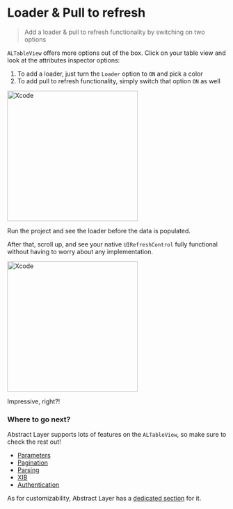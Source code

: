 # Loader & Pull to refresh

> Add a loader & pull to refresh functionality by switching on two options

`ALTableView` offers more options out of the box.
Click on your table view and look at the attributes inspector options:

1. To add a loader, just turn the `Loader` option to `ON` and pick a color
2. To add pull to refresh functionality, simply switch that option `ON` as well

<img width="300" alt="Xcode" src="../menu/table-view/attachments/table-view-loader.png">

Run the project and see the loader before the data is populated. 

After that, scroll up, and see your native `UIRefreshControl` fully functional without having to worry about any implementation.

<img width="300" alt="Xcode" src="../menu/table-view/attachments/table-view-refresh.png">

Impressive, right?!

### Where to go next?

Abstract Layer supports lots of features on the `ALTableView`, so make sure to check the rest out!

* [Parameters](/menu/table-view/parameters)
* [Pagination](/menu/table-view/pagination)
* [Parsing](/menu/table-view/parsing)
* [XIB](/menu/table-view/xib)
* [Authentication](/menu/table-view/authentication)

As for customizability, Abstract Layer has a [dedicated section](/menu/table-view/custom-cases) for it.